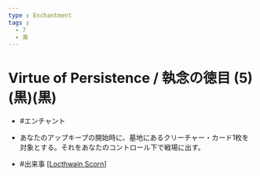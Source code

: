 ```yaml
---
type : Enchantment
tags : 
  - 7
  - 黒
---
```

# Virtue of Persistence / 執念の徳目 (5)(黒)(黒)

* #エンチャント

* あなたのアップキープの開始時に、墓地にあるクリーチャー・カード1枚を対象とする。それをあなたのコントロール下で戦場に出す。
* #出来事 [[Locthwain Scorn]]


[//begin]: # "Autogenerated link references for markdown compatibility"
[Locthwain Scorn]: <../Sorcery/Locthwain Scorn.md> "Locthwain Scorn / ロークスワインの嘲笑 (1)(黒)"
[//end]: # "Autogenerated link references"